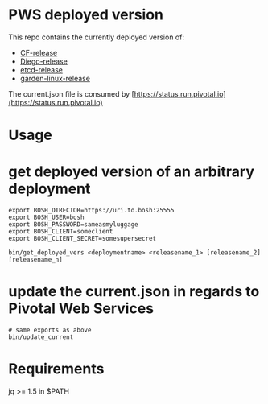 # PWS deployed version

This repo contains the currently deployed version of:

- [CF-release](https://bosh.io/releases/github.com/cloudfoundry/cf-release)
- [Diego-release](https://bosh.io/releases/github.com/cloudfoundry-incubator/diego-release)
- [etcd-release](https://bosh.io/releases/github.com/cloudfoundry-incubator/etcd-release)
- [garden-linux-release](https://bosh.io/releases/github.com/cloudfoundry-incubator/garden-linux-release)

The current.json file is consumed by [https://status.run.pivotal.io](https://status.run.pivotal.io)

# Usage

# get deployed version of an arbitrary deployment

```
export BOSH_DIRECTOR=https://uri.to.bosh:25555
export BOSH_USER=bosh
export BOSH_PASSWORD=sameasmyluggage
export BOSH_CLIENT=someclient
export BOSH_CLIENT_SECRET=somesupersecret

bin/get_deployed_vers <deploymentname> <releasename_1> [releasename_2] [releasename_n]
```

# update the current.json in regards to Pivotal Web Services
```
# same exports as above
bin/update_current
```

# Requirements

jq >= 1.5 in $PATH
